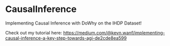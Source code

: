 # CausalInference
Implementing Causal Inference with DoWhy on the IHDP Dataset!

Check out my tutorial here:
https://medium.com/@kevn.wanf/implementing-causal-inference-a-key-step-towards-agi-de2cde8ea599
